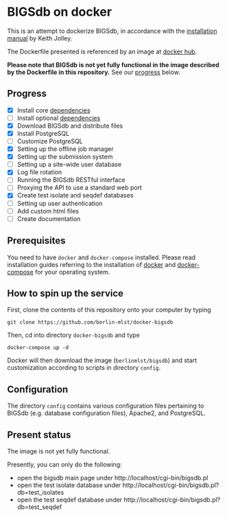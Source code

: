 # BIGSdb on docker

This is an attempt to dockerize BIGSdb, in accordance with the [installation manual](https://bigsdb.readthedocs.io/en/latest/) by Keith Jolley.

The Dockerfile presented is referenced by an image at [docker hub](https://hub.docker.com/r/berlinmlst/bigsdb/). 

**Please note that BIGSdb is not yet fully functional in the image described by the Dockerfile in this repository.** See our [progress](#progress) below.

## Progress

- [x] Install core [dependencies](https://bigsdb.readthedocs.io/en/latest/dependencies.html)
- [ ] Install optional [dependencies](https://bigsdb.readthedocs.io/en/latest/dependencies.html)
- [x] Download BIGSdb and distribute files
- [x] Install PostgreSQL
- [ ] Customize PostgreSQL
- [x] Setting up the offline job manager
- [x] Setting up the submission system
- [ ] Setting up a site-wide user database
- [x] Log file rotation
- [ ] Running the BIGSdb RESTful interface
- [ ] Proxying the API to use a standard web port
- [x] Create test isolate and seqdef databases
- [ ] Setting up user authentication
- [ ] Add custom html files
- [ ] Create documentation

## Prerequisites

You need to have `docker` and `docker-compose` installed. Please read installation guides referring to the installation of [docker](https://docs.docker.com/install/) and [docker-compose](https://docs.docker.com/compose/install/) for your operating system.

## How to spin up the service

First, clone the contents of this repository onto your computer by typing

    git clone https://github.com/berlin-mlst/docker-bigsdb
    
Then, cd into directory `docker-bigsdb` and type

    docker-compose up -d
    
Docker will then download the image (`berlinmlst/bigsdb`) and start customization according to scripts in directory `config`.

## Configuration

The directory `config` contains various configuration files pertaining to BIGSdb (e.g. database configuration files), Apache2, and PostgreSQL. 

## Present status

The image is not yet fully functional. 

Presently, you can only do the following:

  * open the bigsdb main page under http://localhost/cgi-bin/bigsdb.pl
  * open the test isolate database under http://localhost/cgi-bin/bigsdb.pl?db=test_isolates
  * open the test seqdef database under http://localhost/cgi-bin/bigsdb.pl?db=test_seqdef

